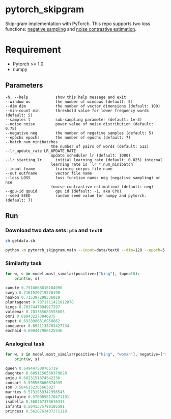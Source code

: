 # pytorch_skipgram

Skip-gram implementation with PyTorch.
This repo supports two loss functions: [negative sampling](https://papers.nips.cc/paper/5021-distributed-representations-of-words-and-phrases-and-their-compositionality.pdf) and [noise contrastive estimation](https://papers.nips.cc/paper/5165-learning-word-embeddings-efficiently-with-noise-contrastive-estimation.pdf).

# Requirement

- Pytorch >= 1.0
- numpy

## Parameters

```
-h, --help            show this help message and exit
--window ws           the number of windows (default: 5)
--dim dim             the number of vector dimensions (default: 100)
--min-count min       threshold value for lower frequency words (default: 5)
--samples t           sub-sampling parameter (default: 1e-3)
--noise noise         power value of noise distribution (default: 0.75)
--negative neg        the number of negative samples (default: 5)
--epochs epochs       the number of epochs (default: 7)
--batch num_minibatches
                    the number of pairs of words (default: 512)
--lr_update_rate LR_UPDATE_RATE
                    update scheduler lr (default: 1000)
--lr starting_lr      initial learning rate (default: 0.025) internal
                    learning rate is `lr * num_minibatch`
--input fname         training corpus file name
--out outfname        vector file name
--loss LOSS           loss function name: neg (negative sampling) or nce
                    (noise contrastive estimation) (default: neg)
--gpu-id gpuid        gpu id (default: -1, aka CPU)
--seed SEED           random seed value for numpy and pytorch. (default: 7)
```

## Run

### Download two data sets: `ptb` and `text8`
```bash
sh getdata.sh
```

```bash
python -m pytorch_skipgram.main --input=data/text8 --dim=128 --epoch=5 --out=text8.vec --min-count=5 --sample=1e-4 --batch=16 --negative=15 --gpu-id -1
```

### Similarity task

```python
for w, s in model.most_similar(positive=["king"], topn=10):
    print(w, s)

canute 0.7516068816184998
sweyn 0.7161520719528198
haakon 0.715397298336029
plantagenet 0.7071711421012878
kings 0.7037447094917297
valdemar 0.703365683555603
omri 0.699432373046875
capet 0.6928986310958862
conqueror 0.6921138763427734
eochaid 0.690447986125946
```


### Analogical task

```python
for w, s in model.most_similar(positive=["king", "woman"], negative=["man"], topn=10):
    print(w, s)

queen 0.649447500705719
daughter 0.6051150560379028
anjou 0.6023151874542236
consort 0.595568060874939
son 0.5846152305603027
marries 0.5731959342956543
aquitaine 0.5700898170471191
isabella 0.568467378616333
infanta 0.5641375780105591
princess 0.5628763437271118
```
